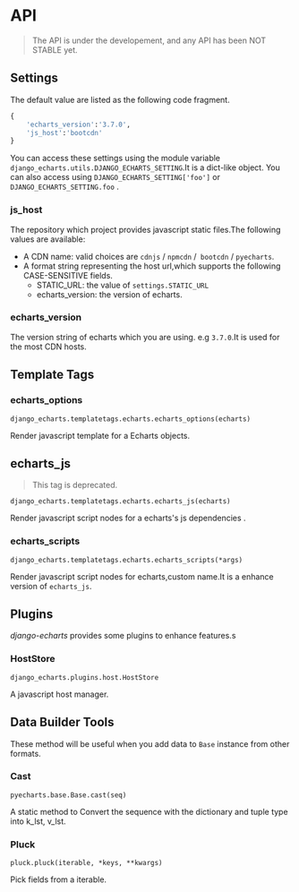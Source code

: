 # API

> The API is under the developement, and any API has been NOT STABLE yet.

## Settings

The default value are listed as the following code fragment.

```python
{
    'echarts_version':'3.7.0',
    'js_host':'bootcdn'
}
```

You can access these settings using  the module variable  `django_echarts.utils.DJANGO_ECHARTS_SETTING`.It is a dict-like object. You can also access using   `DJANGO_ECHARTS_SETTING['foo']` or `DJANGO_ECHARTS_SETTING.foo` .

### js_host

The repository which project provides javascript static files.The following values are available:

- A CDN name: valid choices are `cdnjs` / `npmcdn` /` bootcdn` / `pyecharts`.
- A format string representing the host url,which supports the following CASE-SENSITIVE fields.
  - STATIC_URL: the value of `settings.STATIC_URL`
  - echarts_version: the version of echarts.

### echarts_version

The version string of echarts which you are using. e.g `3.7.0`.It is used for the most CDN hosts.

## Template Tags

### echarts_options

`django_echarts.templatetags.echarts.echarts_options(echarts)`

Render javascript template for a Echarts objects.

## echarts_js

> This tag is deprecated.

`django_echarts.templatetags.echarts.echarts_js(echarts)`

Render javascript  script nodes for a echarts's js dependencies .

### echarts_scripts

`django_echarts.templatetags.echarts.echarts_scripts(*args)`

Render javascript script nodes for echarts,custom name.It is a enhance version of `echarts_js`.



## Plugins

*django-echarts* provides some plugins to enhance features.s 

### HostStore

`django_echarts.plugins.host.HostStore`

A javascript host manager.

## Data Builder Tools

These method will be useful when you add data to `Base` instance from other formats. 

### Cast

`pyecharts.base.Base.cast(seq)`

A static method to Convert the sequence with the dictionary and tuple type into k_lst, v_lst.

### Pluck

`pluck.pluck(iterable, *keys, **kwargs)`

Pick fields from a iterable.
